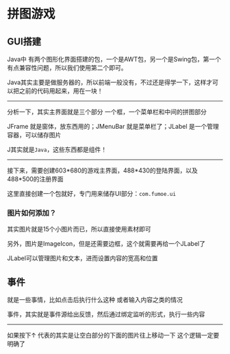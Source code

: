 # 拼图游戏

## GUI搭建

Java中 有两个图形化界面搭建的包，一个是AWT包，另一个是Swing包，第一个有点兼容性问题，所以我们使用第二个即可。

Java其实主要是做服务器的，所以前端一般没有，不过还是得学一下，这样才可以把之前的代码用起来，用在一块！

---

分析一下，其实主界面就是三个部分 一个框，一个菜单栏和中间的拼图部分

JFrame 就是窗体，放东西用的；JMenuBar 就是菜单栏了；JLabel 是一个管理容器，可以储存图片

J其实就是`Java`，这些东西都是组件！

---

接下来，需要创建603\*680的游戏主界面，488\*430的登陆界面，以及488\*500的注册界面

这里直接创建一个包就好，专门用来储存UI部分：`com.fumoe.ui`

### 图片如何添加？

其实图片就是15个小图片而已，所以直接使用素材即可

另外，图片是ImageIcon，但是还需要边框，这个就需要再给一个JLabel了

JLabel可以管理图片和文本，进而设置内容的宽高和位置

## 事件

就是一些事情，比如点击后执行什么这种 或者输入内容之类的情况

事件，其实就是事件源给出反馈，然后通过绑定监听的形式，执行一些内容

---

如果按下↑ 代表的其实是让空白部分的下面的图片往上移动一下 这个逻辑一定要明确了